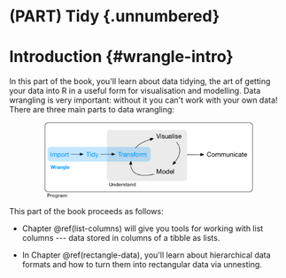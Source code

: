 # (PART) Tidy {.unnumbered}

# Introduction {#wrangle-intro}

In this part of the book, you'll learn about data tidying, the art of getting your data into R in a useful form for visualisation and modelling.
Data wrangling is very important: without it you can't work with your own data!
There are three main parts to data wrangling:

<img src="diagrams/data-science-wrangle.png" width="75%" style="display: block; margin: auto;" />

<!--# TO DO: Redo the diagram without highlighting import. -->

This part of the book proceeds as follows:

-   Chapter \@ref(list-columns) will give you tools for working with list columns --- data stored in columns of a tibble as lists.

-   In Chapter \@ref(rectangle-data), you'll learn about hierarchical data formats and how to turn them into rectangular data via unnesting.

<!--# TO DO: Revisit bullet points about new chapters. -->
